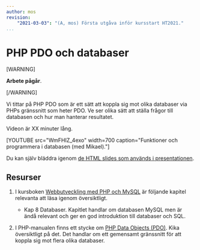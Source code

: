 ```yaml
---
author: mos
revision:
    "2021-03-03": "(A, mos) Första utgåva inför kursstart HT2021."
...
```

PHP PDO och databaser
====================

[WARNING]

**Arbete pågår**.

[/WARNING]

Vi tittar på PHP PDO som är ett sätt att koppla sig mot olika databaser via PHPs gränssnitt som heter PDO. Ve ser olika sätt att ställa frågor till databasen och hur man hanterar resultatet.

Videon är XX minuter lång.

[YOUTUBE src="WmFHIZ_4exo" width=700 caption="Funktioner och programmera i databasen (med Mikael)."]

Du kan själv bläddra igenom [de HTML slides som används i presentationen](kursmaterial/databas/forelasning/v1/f06-funktioner/slide.html).



Resurser
------------------------

1. I kursboken [Webbutveckling med PHP och MySQL](kunskap/boken-webbutveckling-med-php-och-mysql) är följande kapitel relevanta att läsa igenom översiktligt.
    * Kap 8 Databaser. Kapitlet handlar om databasen MySQL men är ändå relevant och ger en god introduktion till databaser och SQL.

1. I PHP-manualen finns ett stycke om [PHP Data Objects (PDO)](http://php.net/manual/en/intro.pdo.php). Kika översiktligt på det. Det handlar om ett gemensamt gränssnitt för att koppla sig mot flera olika databaser.
